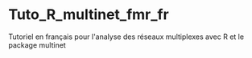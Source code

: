 # Tuto_R_multinet_fmr_fr
 Tutoriel en français pour l'analyse des réseaux multiplexes avec R et le package multinet
